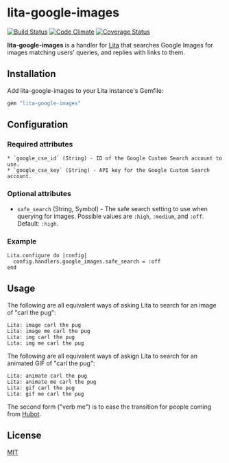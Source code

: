 # lita-google-images

[![Build Status](https://travis-ci.org/jimmycuadra/lita-google-images.png?branch=master)](https://travis-ci.org/jimmycuadra/lita-google-images)
[![Code Climate](https://codeclimate.com/github/jimmycuadra/lita-google-images.png)](https://codeclimate.com/github/jimmycuadra/lita-google-images)
[![Coverage Status](https://coveralls.io/repos/jimmycuadra/lita-google-images/badge.png)](https://coveralls.io/r/jimmycuadra/lita-google-images)

**lita-google-images** is a handler for [Lita](https://github.com/jimmycuadra/lita) that searches Google Images for images matching users' queries, and replies with links to them.

## Installation

Add lita-google-images to your Lita instance's Gemfile:

``` ruby
gem "lita-google-images"
```

## Configuration

### Required attributes

```
* `google_cse_id` (String) - ID of the Google Custom Search account to use.
* `google_cse_key` (String) - API key for the Google Custom Search account.
```

### Optional attributes

* `safe_search` (String, Symbol) - The safe search setting to use when querying for images. Possible values are `:high`, `:medium`, and `:off`. Default: `:high`.

### Example

```
Lita.configure do |config|
  config.handlers.google_images.safe_search = :off
end
```

## Usage

The following are all equivalent ways of asking Lita to search for an image of "carl the pug":

```
Lita: image carl the pug
Lita: image me carl the pug
Lita: img carl the pug
Lita: img me carl the pug
```

The following are all equivalent ways of askign Lita to search for an animated GIF of "carl the pug":

```
Lita: animate carl the pug
Lita: animate me carl the pug
Lita: gif carl the pug
Lita: gif me carl the pug
```

The second form ("verb me") is to ease the transition for people coming from [Hubot](http://hubot.github.com/).

## License

[MIT](http://opensource.org/licenses/MIT)

